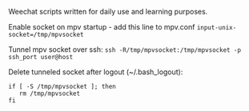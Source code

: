 Weechat scripts written for daily use and learning purposes.
 
Enable socket on mpv startup - add this line to mpv.conf
`input-unix-socket=/tmp/mpvsocket` 

Tunnel mpv socket over ssh:
`ssh -R/tmp/mpvsocket:/tmp/mpvsocket -p ssh_port user@host`
 
Delete tunneled socket after logout (~/.bash_logout):
```
if [ -S /tmp/mpvsocket ]; then
   rm /tmp/mpvsocket
fi
```
